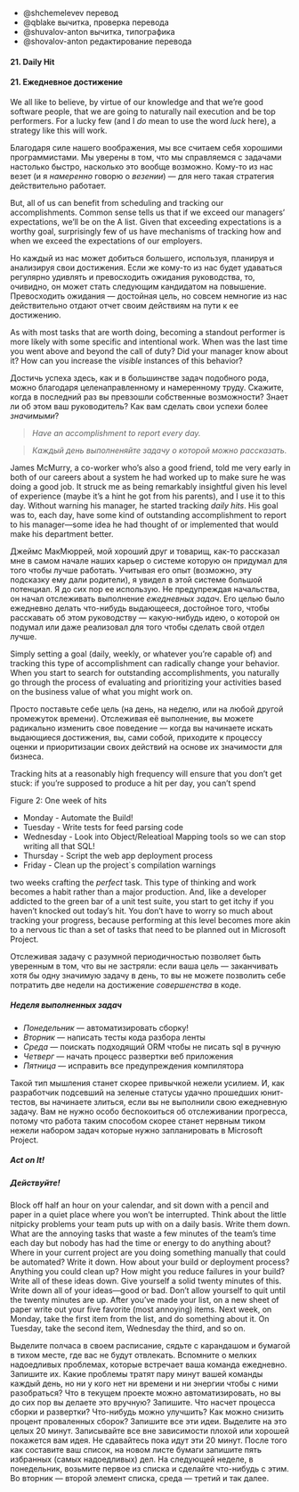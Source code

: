 - @shchemelevev перевод
- @qblake вычитка, проверка перевода
- @shuvalov-anton вычитка, типографика
- @shovalov-anton редактирование перевода

#### 21. Daily Hit
#### 21. Ежедневное достижение



We all like to believe, by virtue of our knowledge and that we’re good software 
people, that we are going to naturally nail execution and be top performers. 
For a lucky few (and I _do_ mean to use the word _luck_ here), a strategy like 
this will work.

Благодаря силе нашего воображения, мы все считаем себя хорошими программистами.
Мы уверены в том, что мы справляемся с задачами настолько быстро, насколько это
вообще возможно. Кому-то из нас везет (и я _намеренно_ говорю о _везении_) — для
него такая стратегия действительно работает.


But, all of us can benefit from scheduling and tracking our accomplishments. 
Common sense tells us that if we exceed our managers’ expectations, we’ll be on 
the A list. Given that exceeding expectations is a worthy goal, surprisingly 
few of us have mechanisms of tracking how and when we exceed the expectations 
of our employers.

Но каждый из нас может добиться большего, используя, планируя и анализируя 
свои достижения. Если же кому-то из нас будет удаваться регулярно удивлять и
превосходить ожидания руководства, то, очивидно, он может стать следующим
кандидатом на повышение. Превосходить ожидания — достойная цель, но совсем
немногие из нас действительно отдают отчет своим действиям на пути к ее 
достижению.


As with most tasks that are worth doing, becoming a standout performer is more 
likely with some specific and intentional work. When was the last time you went 
above and beyond the call of duty? Did your manager know about it? How can you 
increase the _visible_ instances of this behavior?

Достичь успеха здесь, как и в большинстве задач подобного рода, можно благодаря
целенаправленному и намеренному труду. Скажите, когда в последний раз вы
превзошли собственные возможности? Знает ли об этом ваш руководитель? Как вам
сделать свои успехи более _значимыми_?

> *Have an accomplishment to report every day.*

> *Каждый день выполненяйте задачу о которой можно рассказать.*



James McMurry, a co-worker who’s also a good friend, told me very early in 
both of our careers about a system he had worked up to make sure he was doing a 
good job. It struck me as being remarkably insightful given his level of 
experience (maybe it’s a hint he got from his parents), and I use it to this 
day. Without warning his manager, he started tracking _daily hits_. His goal was 
to, each day, have some kind of outstanding accomplishment to report to his 
manager—some idea he had thought of or implemented that would make his 
department better.

Джеймс МакМюррей, мой хороший друг и товарищ, как-то рассказал мне в самом начале
наших карьер о системе которую он придумал для того чтобы лучше работать.
Учитывая его опыт (возможно, эту подсказку ему дали родители), я увидел в этой
системе большой потенциал. Я до сих пор ее использую. Не предупреждая начальства,
он начал отслеживать выполнение _ежедневных задач_. Его целью было ежедневно делать
что-нибудь выдающееся, достойное того, чтобы расскавать об этом руководству —
какую-нибудь идею, о которой он подумал или даже реализовал для того чтобы сделать
свой отдел лучше.



Simply setting a goal (daily, weekly, or whatever you’re capable of) and 
tracking this type of accomplishment can radically change your behavior. When 
you start to search for outstanding accomplishments, you naturally go through 
the process of evaluating and prioritizing your activities based on the 
business value of what you might work on.

Просто поставьте себе цель (на день, на неделю, или на любой другой промежуток
времени). Отслеживая её выполнение, вы можете радикально изменить свое поведение —
когда вы начинаете искать выдающиеся достижения, вы, сами собой, приходите к 
процессу оценки и приоритизации своих действий на основе их значимости для 
бизнеса.



Tracking hits at a reasonably high frequency will ensure that you don’t get 
stuck: if you’re supposed to produce a hit per day, you can’t spend

Figure 2: One week of hits
- Monday - Automate the Build!
- Tuesday - Write tests for feed parsing code
- Wednesday - Look into Object/Releatioal Mapping tools so we can stop writing all that SQL!
- Thursday - Script the web app deployment process
- Friday - Clean up the project`s compilation warnings

two weeks crafting the _perfect_ task. This type of thinking and work becomes 
a habit rather than a major production. And, like a developer addicted to the 
green bar of a unit test suite, you start to get itchy if you haven’t knocked 
out today’s hit. You don’t have to worry so much about tracking your progress, 
because performing at this level becomes more akin to a nervous tic than a set 
of tasks that need to be planned out in Microsoft Project.

Отслеживая задачу с разумной периодичностью позволяет быть уверенным в том, что
вы не застряли: если ваша цель — заканчивать хотя бы одну значимую задачу в день, 
то вы не можете позволить себе потратить две недели на достижение _совершенства_
в коде.


##### Неделя выполненных задач

- _Понедельник_ — автоматизировать сборку!
- _Вторник_ — написать тесты кода разбора ленты
- _Среда_ — поискать подходящий ORM чтобы не писать sql в ручную
- _Четверг_ — начать процесс развертки веб приложения
- _Пятница_ — исправить все предупреждения компилятора


Такой тип мышления станет скорее привычкой нежели усилием. И, как разработчик 
подсевший на зеленые статусы удачно прошедших юнит-тестов, вы начинаете 
злиться, если вы не выполнили свою ежедневную задачу. Вам не нужно особо 
беспокоиться об отслеживании прогресса, потому что работа таким способом 
скорее станет нервным тиком нежели набором задач которые нужно запланировать в 
Microsoft Project.




##### Act on It!
##### Действуйте!



Block off half an hour on your calendar, and sit down with a pencil and paper 
in a quiet place where you won’t be interrupted. Think about the little 
nitpicky problems your team puts up with on a daily basis. Write them down. 
What are the annoying tasks that waste a few minutes of the team’s time each 
day but nobody has had the time or energy to do anything about?  Where in your 
current project are you doing something manually that could be automated? Write 
it down. How about your build or deployment process? Anything you could clean 
up? How might you reduce failures in your build? Write all of these ideas 
down. Give yourself a solid twenty minutes of this. Write down all of your 
ideas—good or bad. Don’t allow yourself to quit until the twenty minutes are 
up. After you’ve made your list, on a new sheet of paper write out your five 
favorite (most annoying) items. Next week, on Monday, take the first item from 
the list, and do something about it. On Tuesday, take the second item, 
Wednesday the third, and so on.

Выделите полчаса в своем расписание, сядьте с карандашом и бумагой в тихом 
месте, где вас не будут отвлекать. Вспомните о мелких надоедливых проблемах,
которые встречает ваша команда ежедневно. Запишите их. Какие проблемы тратят пару 
минут вашей команды каждый день, но ни у кого нет ни времени и ни энергии чтобы 
с ними разобраться? Что в текущем проекте можно автоматизировать, но вы до сих
пор вы делаете это вручную? Запишите. Что насчет процесса сборки и 
развертки? Что-нибудь можно улучшить? Как можно снизить процент проваленных 
сборок? Запишите все эти идеи. Выделите на это целых 20 минут. Записывайте все 
вне зависимости плохой или хорошей покажется вам идея. Не сдавайтесь пока 
идут эти 20 минут. После того как составите ваш список, на новом листе бумаги 
запишите пять избранных (самых надоедливых) дел. На следующей неделе, в 
понедельник, возьмите первое из списка и сделайте что-нибудь с этим. Во 
вторник — второй элемент списка, среда — третий и так далее.
